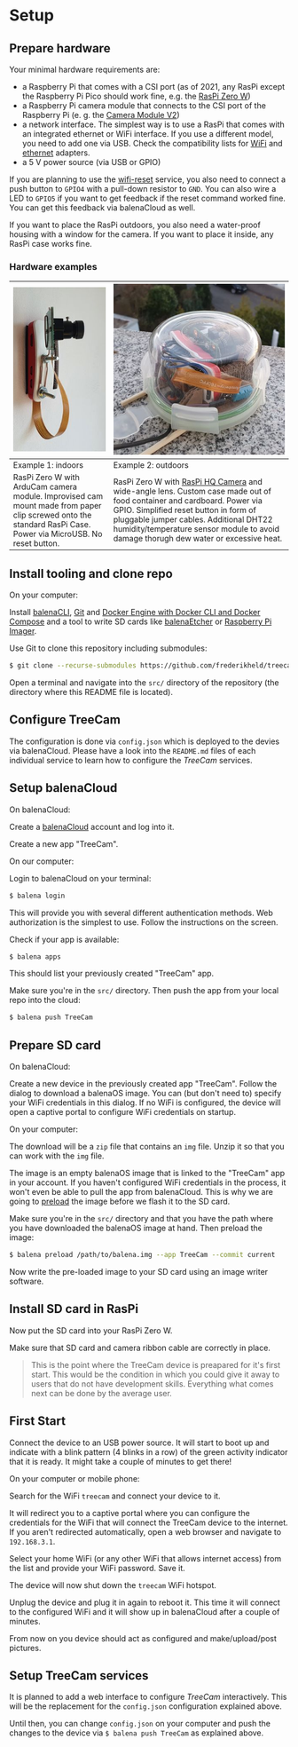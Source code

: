 # Setup

## Prepare hardware

Your minimal hardware requirements are:

* a Raspberry Pi that comes with a CSI port (as of 2021, any RasPi except the Raspberry Pi Pico should work fine, e.g. the [RasPi Zero W](https://www.raspberrypi.org/products/raspberry-pi-zero-w/))
* a Raspberry Pi camera module that connects to the CSI port of the Raspberry Pi (e. g. the [Camera Module V2](https://www.raspberrypi.org/products/camera-module-v2/))
* a network interface. The simplest way is to use a RasPi that comes with an integrated ethernet or WiFi interface. If you use a different model, you need to add one via USB. Check the compatibility lists for [WiFi](https://elinux.org/RPi_USB_Wi-Fi_Adapters) and [ethernet](https://elinux.org/RPi_USB_Ethernet_adapters) adapters.
* a 5 V power source (via USB or GPIO)

If you are planning to use the [wifi-reset](./balena-reset) service, you also need to connect a push button to `GPIO4` with a pull-down resistor to `GND`. You can also wire a LED to `GPIO5` if you want to get feedback if the reset command worked fine. You can get this feedback via balenaCloud as well.

If you want to place the RasPi outdoors, you also need a water-proof housing with a window for the camera. If you want to place it inside, any RasPi case works fine.

### Hardware examples

|![TreeCam hardware example indoors](docs/treecam-example-indoors.jpg)|![TreeCam hardware example outdoors](docs/treecam-example-outdoors.jpg)|
|-|-|
|Example 1: indoors|Example 2: outdoors|
|RasPi Zero W with ArduCam camera module. Improvised cam mount made from paper clip screwed onto the standard RasPi Case. Power via MicroUSB. No reset button.|RasPi Zero W with [RasPi HQ Camera](https://www.raspberrypi.org/products/raspberry-pi-high-quality-camera/) and wide-angle lens. Custom case made out of food container and cardboard. Power via GPIO. Simplified reset button in form of pluggable jumper cables. Additional DHT22 humidity/temperature sensor module to avoid damage thorugh dew water or excessive heat. |

## Install tooling and clone repo

On your computer:

Install [balenaCLI](https://github.com/balena-io/balena-cli/blob/master/INSTALL.md), [Git](https://git-scm.com/book/en/v2/Getting-Started-Installing-Git) and [Docker Engine with Docker CLI and Docker Compose](https://git-scm.com/book/en/v2/Getting-Started-Installing-Git) and a tool to write SD cards like [balenaEtcher](https://www.balena.io/etcher/) or [Raspberry Pi Imager](https://www.raspberrypi.org/software/).

Use Git to clone this repository including submodules:

```sh
$ git clone --recurse-submodules https://github.com/frederikheld/treecam.git
```

Open a terminal and navigate into the `src/` directory of the repository (the directory where this README file is located).

## Configure TreeCam

The configuration is done via `config.json` which is deployed to the devies via balenaCloud. Please have a look into the `README.md` files of each individual service to learn how to configure the _TreeCam_ services.

## Setup balenaCloud

On balenaCloud:

Create a [balenaCloud](https://www.balena.io/cloud/) account and log into it.

Create a new app "TreeCam".

On our computer:

Login to balenaCloud on your terminal:

```sh
$ balena login
```

This will provide you with several different authentication methods. Web authorization is the simplest to use. Follow the instructions on the screen.

Check if your app is available:

```sh
$ balena apps
```

This should list your previously created "TreeCam" app.

Make sure you're in the `src/` directory. Then push the app from your local repo into the cloud:

```sh
$ balena push TreeCam
```

## Prepare SD card

On balenaCloud:

Create a new device in the previously created app "TreeCam". Follow the dialog to download a balenaOS image. You can (but don't need to) specify your WiFi credentials in this dialog. If no WiFi is configured, the device will open a captive portal to configure WiFi credentials on startup.

On your computer:

The download will be a `zip` file that contains an `img` file. Unzip it so that you can work with the `img` file.

The image is an empty balenaOS image that is linked to the "TreeCam" app in your account. If you haven't configured WiFi credentials in the process, it won't even be able to pull the app from balenaCloud. This is why we are going to [preload](https://www.balena.io/docs/reference/balena-cli/#preload-image) the image before we flash it to the SD card.

Make sure you're in the `src/` directory and that you have the path where you have downloaded the balenaOS image at hand. Then preload the image:

```sh
$ balena preload /path/to/balena.img --app TreeCam --commit current
```

Now write the pre-loaded image to your SD card using an image writer software.

## Install SD card in RasPi

Now put the SD card into your RasPi Zero W.

Make sure that SD card and camera ribbon cable are correctly in place.

> This is the point where the TreeCam device is preapared for it's first start. This would be the condition in which you could give it away to users that do not have development skills. Everything what comes next can be done by the average user.

## First Start

Connect the device to an USB power source. It will start to boot up and indicate with a blink pattern (4 blinks in a row) of the green activity indicator that it is ready. It might take a couple of minutes to get there!

On your computer or mobile phone:

Search for the WiFi `treecam` and connect your device to it.

It will redirect you to a captive portal where you can configure the credentials for the WiFi that will connect the TreeCam device to the internet. If you aren't redirected automatically, open a web browser and navigate to `192.168.3.1`.

Select your home WiFi (or any other WiFi that allows internet access) from the list and provide your WiFi password. Save it.

The device will now shut down the `treecam` WiFi hotspot.

Unplug the device and plug it in again to reboot it. This time it will connect to the configured WiFi and it will show up in balenaCloud after a couple of minutes.

From now on you device should act as configured and make/upload/post pictures.

## Setup TreeCam services

It is planned to add a web interface to configure _TreeCam_ interactively. This will be the replacement for the `config.json` configuration explained above.

Until then, you can change `config.json` on your computer and push the changes to the device via `$ balena push TreeCam` as explained above.

<!-- Check your router for the IP of the "TreeCam" device. -->
